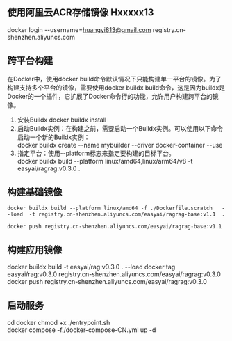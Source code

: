 ## 使用阿里云ACR存储镜像 Hxxxxx13
docker login --username=huangyi813@gmail.com registry.cn-shenzhen.aliyuncs.com

## 跨平台构建
在Docker中，使用docker build命令默认情况下只能构建单一平台的镜像。为了构建支持多个平台的镜像，需要使用docker buildx build命令，这是因为buildx是Docker的一个插件，它扩展了Docker命令行的功能，允许用户构建跨平台的镜像。

1. 安装Buildx docker 
   buildx install 
2. 启动Buildx实例：在构建之前，需要启动一个Buildx实例。可以使用以下命令启动一个新的Buildx实例：   
    docker buildx create --name mybuilder --driver docker-container --use
3. 指定平台：使用--platform标志来指定要构建的目标平台。    
    docker buildx build --platform linux/amd64,linux/arm64/v8 -t easyai/ragrag:v0.3.0  .

## 构建基础镜像
    
    docker buildx build --platform linux/amd64 -f ./Dockerfile.scratch   --load  -t registry.cn-shenzhen.aliyuncs.com/easyai/ragrag-base:v1.1  . 
    
    docker push registry.cn-shenzhen.aliyuncs.com/easyai/ragrag-base:v1.1

## 构建应用镜像   
   docker buildx build -t easyai/rag:v0.3.0 . --load
   docker tag   easyai/rag:v0.3.0  registry.cn-shenzhen.aliyuncs.com/easyai/ragrag:v0.3.0
   docker push registry.cn-shenzhen.aliyuncs.com/easyai/ragrag:v0.3.0

## 启动服务
   cd docker
   chmod +x ./entrypoint.sh    
   docker compose -f./docker-compose-CN.yml up -d